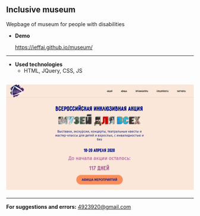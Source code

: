 ## **Inclusive museum**

Wepbage of museum for people with disabilities <br />

- **Demo**

  https://ieffai.github.io/museum/<br />

---

- **Used technologies**
  - HTML, JQuery, CSS, JS

## ![museum](./mus-demo.png)

---

**For suggestions and errors:**
4923920@gmail.com
